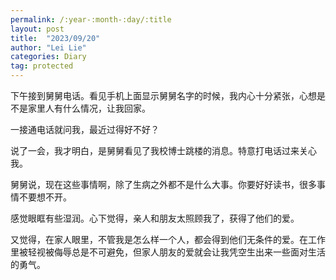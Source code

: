 ```yaml
---
permalink: /:year-:month-:day/:title
layout: post
title:  "2023/09/20"
author: "Lei Lie"
categories: Diary
tag: protected
---
```


下午接到舅舅电话。看见手机上面显示舅舅名字的时候，我内心十分紧张，心想是不是家里人有什么情况，让我回家。

一接通电话就问我，最近过得好不好？

说了一会，我才明白，是舅舅看见了我校博士跳楼的消息。特意打电话过来关心我。

舅舅说，现在这些事情啊，除了生病之外都不是什么大事。你要好好读书，很多事情不要想不开。

感觉眼眶有些湿润。心下觉得，亲人和朋友太照顾我了，获得了他们的爱。

又觉得，在家人眼里，不管我是怎么样一个人，都会得到他们无条件的爱。在工作里被轻视被侮辱总是不可避免，但家人朋友的爱就会让我凭空生出来一些面对生活的勇气。
